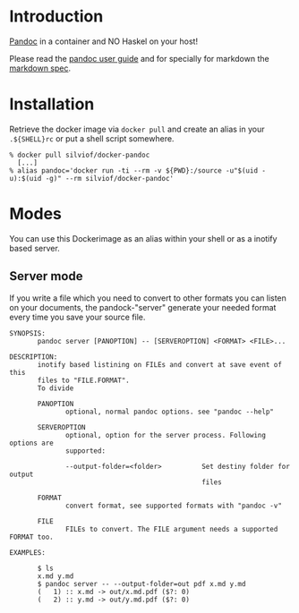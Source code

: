 # Introduction

[Pandoc] in a container and NO Haskel on your host!

Please read the [pandoc user guide] and for specially for markdown the
[markdown spec].

# Installation

Retrieve the docker image via `docker pull` and create an alias in your
`.${SHELL}rc` or put a shell script somewhere.

```
% docker pull silviof/docker-pandoc
  [...]
% alias pandoc='docker run -ti --rm -v ${PWD}:/source -u"$(uid -u):$(uid -g)" --rm silviof/docker-pandoc'
```


# Modes

You can use this Dockerimage as an alias within your shell or as a inotify
based server.

## Server mode

If you write a file which you need to convert to other formats you can listen
on your documents, the pandock-"server" generate your needed format every time
you save your source file.

```
SYNOPSIS:
       pandoc server [PANOPTION] -- [SERVEROPTION] <FORMAT> <FILE>...

DESCRIPTION:
       inotify based listining on FILEs and convert at save event of this
       files to "FILE.FORMAT".
       To divide

       PANOPTION
              optional, normal pandoc options. see "pandoc --help"

       SERVEROPTION
              optional, option for the server process. Following options are
              supported:

              --output-folder=<folder>          Set destiny folder for output
                                                files

       FORMAT
              convert format, see supported formats with "pandoc -v"

       FILE
              FILEs to convert. The FILE argument needs a supported FORMAT too.

EXAMPLES:

       $ ls
       x.md y.md
       $ pandoc server -- --output-folder=out pdf x.md y.md
       (   1) :: x.md -> out/x.md.pdf ($?: 0)
       (   2) :: y.md -> out/y.md.pdf ($?: 0)


```

<!-- links -->
[pandoc]: http://johnmacfarlane.net/pandoc
[pandoc user guide]: http://johnmacfarlane.net/pandoc/README.html#pandocs-markdown
[markdown spec]: http://spec.commonmark.org/
